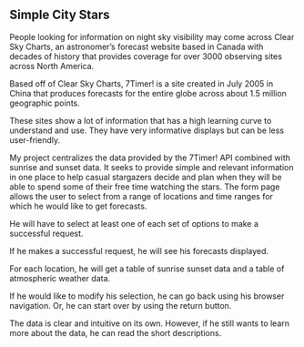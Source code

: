 ## Simple City Stars

People looking for information on night sky visibility may come across Clear Sky Charts, an astronomer’s forecast website based in Canada with decades of history that provides coverage for over 3000 observing sites across North America.  

Based off of Clear Sky Charts, 7Timer! is a site created in July 2005 in China that produces forecasts for the entire globe across about 1.5 million geographic points.  

These sites show a lot of information that has a high learning curve to understand and use. They have very informative displays but can be less user-friendly.  

My project centralizes the data provided by the 7Timer! API combined with sunrise and sunset data. It seeks to provide simple and relevant information in one place to help casual stargazers decide and plan when they will be able to spend some of their free time watching the stars. 
The form page allows the user to select from a range of locations and time ranges for which he would like to get forecasts.  

He will have to select at least one of each set of options to make a successful request.  

If he makes a successful request, he will see his forecasts displayed.  

For each location, he will get a table of sunrise sunset data and a table of atmospheric weather data.  

If he would like to modify his selection, he can go back using his browser navigation. Or, he can start over by using the return button.  

The data is clear and intuitive on its own. However, if he still wants to learn more about the data, he can read the short descriptions.  
